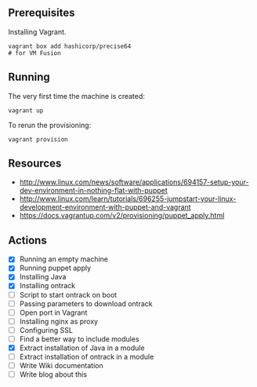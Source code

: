 ## Prerequisites

Installing Vagrant.

	vagrant box add hashicorp/precise64
	# for VM Fusion
	
## Running

The very first time the machine is created:

    vagrant up

To rerun the provisioning:

    vagrant provision

## Resources

* http://www.linux.com/news/software/applications/694157-setup-your-dev-environment-in-nothing-flat-with-puppet
* http://www.linux.com/learn/tutorials/696255-jumpstart-your-linux-development-environment-with-puppet-and-vagrant
* https://docs.vagrantup.com/v2/provisioning/puppet_apply.html

## Actions

* [x] Running an empty machine
* [x] Running puppet apply
* [x] Installing Java
* [x] Installing ontrack
* [ ] Script to start ontrack on boot
* [ ] Passing parameters to download ontrack
* [ ] Open port in Vagrant
* [ ] Installing nginx as proxy
* [ ] Configuring SSL
* [ ] Find a better way to include modules
* [x] Extract installation of Java in a module
* [ ] Extract installation of ontrack in a module
* [ ] Write Wiki documentation
* [ ] Write blog about this
